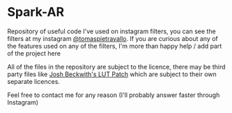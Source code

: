 # Spark-AR
Repository of useful code I've used on instagram filters, you can see the filters at my instagram [@tomaspietravallo](www.instagram.com/tomaspietravallo). If you are curious about any of the features used on any of the filters, I'm more than happy help / add part of the project here

All of the files in the repository are subject to the licence, there may be third party files like [Josh Beckwith's LUT Patch](https://github.com/positlabs/spark-lut-patch) which are subject to their own separate licences. 

Feel free to contact me for any reason (I'll probably answer faster through Instagram)
